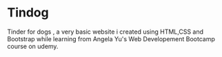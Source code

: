# Tindog
Tinder for dogs , a very basic website i created using HTML,CSS and Bootstrap while learning from Angela Yu's Web Developement Bootcamp course on udemy.
